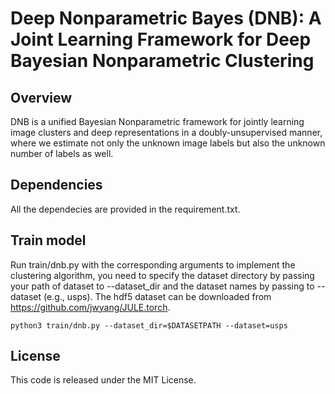 # Deep Nonparametric Bayes (DNB): A Joint Learning Framework for Deep Bayesian Nonparametric Clustering


## Overview
DNB is a unified Bayesian Nonparametric framework for jointly learning image clusters and deep representations in a doubly-unsupervised manner, where we estimate not only the unknown image labels but also the unknown number of labels as well.


## Dependencies
All the dependecies are provided in the requirement.txt.

## Train model
Run train/dnb.py with the corresponding arguments to implement the clustering algorithm, you need to specify the dataset directory by passing your path of dataset to --dataset_dir and the dataset names by passing to --dataset (e.g., usps). The hdf5 dataset can be downloaded from https://github.com/jwyang/JULE.torch.

```
python3 train/dnb.py --dataset_dir=$DATASETPATH --dataset=usps
```

## License
This code is released under the MIT License.

